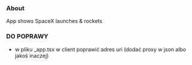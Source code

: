 ### About

App shows SpaceX launches & rockets

### DO POPRAWY

- w pliku \_app.tsx w client poprawić adres uri (dodać proxy w json albo jakoś inaczej)
